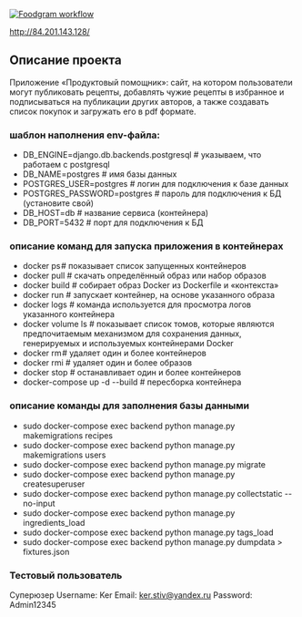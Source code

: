 [![Foodgram workflow](https://github.com/Ker-r/foodgram-project-react/actions/workflows/foodgram.yml/badge.svg)](https://github.com/Ker-r/foodgram-project-react/actions/workflows/foodgram.yml)

http://84.201.143.128/

## Описание проекта 
Приложение «Продуктовый помощник»: сайт, на котором пользователи могут публиковать рецепты, добавлять чужие рецепты в избранное и подписываться на публикации других авторов, а также создавать список покупок и загружать его в pdf формате.

### шаблон наполнения env-файла:
- DB_ENGINE=django.db.backends.postgresql # указываем, что работаем с postgresql
- DB_NAME=postgres # имя базы данных
- POSTGRES_USER=postgres # логин для подключения к базе данных
- POSTGRES_PASSWORD=postgres # пароль для подключения к БД (установите свой)
- DB_HOST=db # название сервиса (контейнера)
- DB_PORT=5432 # порт для подключения к БД

### описание команд для запуска приложения в контейнерах
- docker ps # показывает список запущенных контейнеров
- docker pull #  скачать определённый образ или набор образов
- docker build # собирает образ Docker из Dockerfile и «контекста»
- docker run # запускает контейнер, на основе указанного образа
- docker logs # команда используется для просмотра логов указанного контейнера
- docker volume ls # показывает список томов, которые являются предпочитаемым механизмом для сохранения данных, генерируемых и используемых контейнерами Docker
- docker rm # удаляет один и более контейнеров
- docker rmi # удаляет один и более образов
- docker stop # останавливает один и более контейнеров
- docker-compose up -d --build # пересборка контейнера

### описание команды для заполнения базы данными
- sudo docker-compose exec backend python manage.py makemigrations recipes
- sudo docker-compose exec backend python manage.py makemigrations users
- sudo docker-compose exec backend python manage.py migrate
- sudo docker-compose exec backend python manage.py createsuperuser
- sudo docker-compose exec backend python manage.py collectstatic --no-input
- sudo docker-compose exec backend python manage.py ingredients_load
- sudo docker-compose exec backend python manage.py tags_load
- sudo docker-compose exec backend python manage.py dumpdata > fixtures.json

### Тестовый пользователь 
Суперюзер
Username: Ker
Email: ker.stiv@yandex.ru
Password: Admin12345
